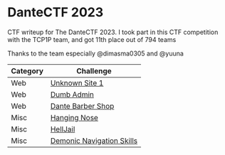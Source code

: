 # DanteCTF 2023
CTF writeup for The DanteCTF 2023. I took part in this CTF competition with the TCP1P team, and got 11th place out of 794 teams

Thanks to the team especially @dimasma0305 and @yuuna

| Category | Challenge |
| --- | --- |
| Web | [Unknown Site 1](/DanteCTF%202023/Unknown%20Site%201/)
| Web | [Dumb Admin](/DanteCTF%202023/Dumb%20Admin/)
| Web | [Dante Barber Shop](/DanteCTF%202023/Dante%20Barber%20Shop/)
| Misc | [Hanging Nose](/DanteCTF%202023/Hanging%20Nose/)
| Misc | [HellJail](/DanteCTF%202023/HellJail/)
| Misc | [Demonic Navigation Skills](/DanteCTF%202023/Demonic%20Navigation%20Skills/)